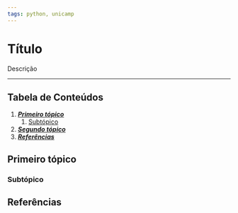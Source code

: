```yaml
---
tags: python, unicamp
---
```


# Título

Descrição

---

## Tabela de Conteúdos

1. [***Primeiro tópico***](#)
	1. [Subtópico](#)
2. [***Segundo tópico***](#)
3. [***Referências***](#Referências)

## Primeiro tópico

### Subtópico

## Referências
